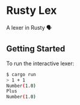 # Rusty Lex

A lexer in Rusty 🗣

## Getting Started

To run the interactive lexer:
```bash
$ cargo run
> 1 + 1
Number(1.0)
Plus
Number(1.0)
```
